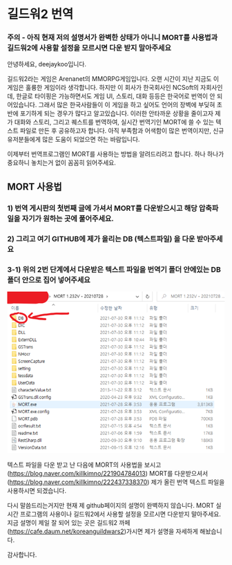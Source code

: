 # 길드워2 번역

### 주의 - 아직 현재 저의 설명서가 완벽한 상태가 아니니 MORT를 사용법과 길드워2에 사용할 설정을 모르시면 다운 받지 말아주세요

안녕하세요, deejaykoo입니다. 

길드워2라는 게임은 Arenanet의 MMORPG게임입니다. 오랜 시간이 지난 지금도 이 게임은 훌륭한 게임이라 생각합니다.
하지만 이 회사가 한국회사인 NCSoft의 자회사인데, 한글로 타이핑은 가능하면서도 게임 UI, 스토리, 대화 등등은 한국어로 번역이 안 되어있습니다.
그래서 많은 한국사람들이 이 게임을 하고 싶어도 언어의 장벽에 부딪혀 초반에 포기하게 되는 경우가 많다고 알고있습니다.
이러한 안타까운 상황을 줄이고자 제가 대화와 스토리, 그리고 퀘스트를 번역하여, 실시간 번역기인 MORT에 쓸 수 있는 텍스트 파일로 만든 후 공유하고자 합니다.
아직 부족함과 어색함이 많은 번역이지만, 신규 유저분들에게 많은 도움이 되었으면 하는 바람입니다.

이제부터 번역프로그램인 MORT를 사용하는 방법을 알려드리려고 합니다.
하나 하나가 중요하니 놓치는거 없이 꼼꼼히 읽어주세요.

## MORT 사용법

### 1) 번역 게시판의 첫번째 글에 가셔서 MORT를 다운받으시고 해당 압축파일을 자기가 원하는 곳에 풀어주세요.

### 2) 그리고 여기 GITHUB에 제가 올리는 DB (텍스트파일) 을 다운 받아주세요

### 3-1) 위의 2번 단계에서 다운받은 텍스트 파일을 번역기 폴더 안에있는 DB폴더 안으로 집어 넣어주세요

![alt text](https://github.com/deejaykoo/instructionpics/blob/main/20210928_003050.png?raw=true)



텍스트 파일을 다운 받고 난 다음에 MORT의 사용법을 보시고(https://blog.naver.com/killkimno/221904784013) MORT를 다운받으셔서 (https://blog.naver.com/killkimno/222437338370) 제가 올린 번역 텍스트 파일을 사용하시면 되겠습니다.

다시 말씀드리는거지만 현재 제 github페이지의 설명이 완벽하지 않습니다. MORT 실시간 프로그램의 사용이나 길드워2에서 사용할 설정을 모르시면 다운받지 말아주세요. 
지금 설명이 제일 잘 되어 있는 곳은 길드워2 까페 (https://cafe.daum.net/koreanguildwars2)가시면 제가 설명을 자세하게 해놨습니다.

감사합니다.
